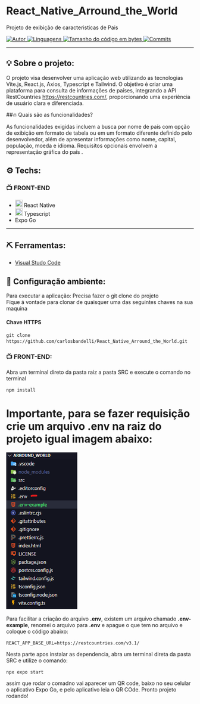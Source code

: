 # React_Native_Arround_the_World


 Projeto de exibição de caracteristicas de Pais

<a href="https://github.com/carlosbandelli">
<img alt="Autor" src="https://img.shields.io/badge/autor-CarlosBandelli-004400?style=flat-square">
</a>

<a href="#">
<img alt="Linguagens" src="https://img.shields.io/github/languages/count/carlosbandelli/Arround_world?color=004400&style=flat-square">
</a>

<a href="#">
<img alt="Tamanho do código em bytes" src="https://img.shields.io/github/languages/code-size/carlosbandelli/React_Native_Arround_the_World?color=004400&style=flat-square">
</a>

<a href="https://github.com/carlosbandelli/Cards/commits/main">
<img alt="Commits" src="https://img.shields.io/github/last-commit/carlosbandelli/Cards?color=004400&style=flat-square">
</a>
<hr/>


## 💡 Sobre o projeto:

O projeto visa desenvolver uma aplicação web utilizando as tecnologias Vite.js, React.js, Axios, Typescript e Tailwind. O objetivo é criar uma plataforma para consulta de informações de países, integrando a API RestCountries <a href="https://restcountries.com/">https://restcountries.com/</a>, proporcionando uma experiência de usuário clara e diferenciada.

##🔥 Quais são as funcionalidades?

As funcionalidades exigidas incluem a busca por nome de país com opção de exibição em formato de tabela ou em um formato diferente definido pelo desenvolvedor, além de apresentar informações como nome, capital, população, moeda e idioma. Requisitos opcionais envolvem a representação gráfica do país .<br/>


## ⚙️ Techs:
### 📺 FRONT-END

- <img src="https://upload.wikimedia.org/wikipedia/commons/a/a7/React-icon.svg" width="20" height="20"> React Native
- <img src="https://raw.githubusercontent.com/remojansen/logo.ts/master/ts.png" width="20" height="20"> Typescript
- Expo Go



<hr/>

## ⛏ Ferramentas:

- [Visual Studo Code](https://code.visualstudio.com/download)

## 🏁 Configuração ambiente:

Para executar a aplicação:
Precisa fazer o git clone do projeto<br/>
Fique á vontade para clonar de quaisquer uma das seguintes chaves na sua maquina<br/>

#### Chave HTTPS
```
git clone https://github.com/carlosbandelli/React_Native_Arround_the_World.git

```
### 📺 FRONT-END:

Abra um terminal direto da pasta raiz a pasta SRC e execute o comando no terminal

```
npm install
```

# Importante, para se fazer requisição crie um arquivo <strong>.env</strong> na raiz do projeto igual imagem abaixo:

<img src="asset_Readme/env-example.png">

Para facilitar a criação do arquivo <strong>.env</strong>, existem um arquivo chamado <strong>.env-example</strong>, renomei o arquivo para <strong>.env</strong> e apague o que tem no arquivo e coloque o código abaixo:

```
REACT_APP_BASE_URL=https://restcountries.com/v3.1/

```

 Nesta parte apos instalar as dependencia, abra um terminal direta da pasta SRC e utilize o comando:
 
 ```
 npx expo start
 
 ``` 

assim que rodar o comadno vai aparecer um QR code, baixo no seu celular o aplicativo Expo Go, e pelo aplicativo leia o QR COde.
Pronto projeto rodando!
